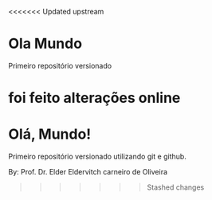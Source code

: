 <<<<<<< Updated upstream
# Ola Mundo
 Primeiro repositório versionado

foi feito alterações online
=======
# Olá, Mundo!
 Primeiro repositório versionado utilizando git e github. 
 
 By: Prof. Dr. Elder Eldervitch carneiro de Oliveira
>>>>>>> Stashed changes
